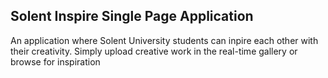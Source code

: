 ## Solent Inspire Single Page Application

An application where Solent University students can inpire each other with their creativity. Simply upload creative work in the real-time gallery or browse for inspiration